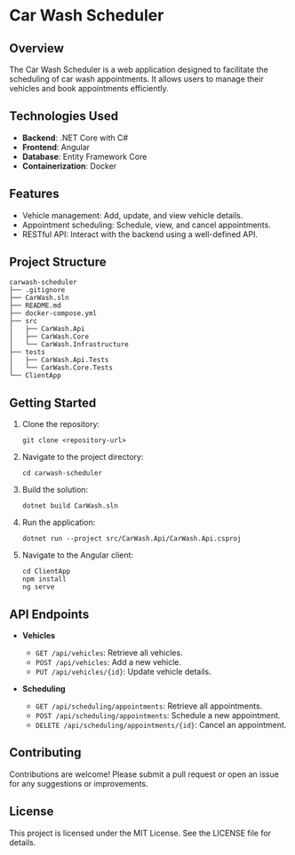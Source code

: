 # Car Wash Scheduler

## Overview

The Car Wash Scheduler is a web application designed to facilitate the scheduling of car wash appointments. It allows users to manage their vehicles and book appointments efficiently.

## Technologies Used

- **Backend**: .NET Core with C#
- **Frontend**: Angular
- **Database**: Entity Framework Core
- **Containerization**: Docker

## Features

- Vehicle management: Add, update, and view vehicle details.
- Appointment scheduling: Schedule, view, and cancel appointments.
- RESTful API: Interact with the backend using a well-defined API.

## Project Structure

```
carwash-scheduler
├── .gitignore
├── CarWash.sln
├── README.md
├── docker-compose.yml
├── src
│   ├── CarWash.Api
│   ├── CarWash.Core
│   └── CarWash.Infrastructure
├── tests
│   ├── CarWash.Api.Tests
│   └── CarWash.Core.Tests
└── ClientApp
```

## Getting Started

1. Clone the repository:
   ```
   git clone <repository-url>
   ```
2. Navigate to the project directory:
   ```
   cd carwash-scheduler
   ```
3. Build the solution:
   ```
   dotnet build CarWash.sln
   ```
4. Run the application:
   ```
   dotnet run --project src/CarWash.Api/CarWash.Api.csproj
   ```
5. Navigate to the Angular client:
   ```
   cd ClientApp
   npm install
   ng serve
   ```

## API Endpoints

- **Vehicles**

  - `GET /api/vehicles`: Retrieve all vehicles.
  - `POST /api/vehicles`: Add a new vehicle.
  - `PUT /api/vehicles/{id}`: Update vehicle details.

- **Scheduling**
  - `GET /api/scheduling/appointments`: Retrieve all appointments.
  - `POST /api/scheduling/appointments`: Schedule a new appointment.
  - `DELETE /api/scheduling/appointments/{id}`: Cancel an appointment.

## Contributing

Contributions are welcome! Please submit a pull request or open an issue for any suggestions or improvements.

## License

This project is licensed under the MIT License. See the LICENSE file for details.
